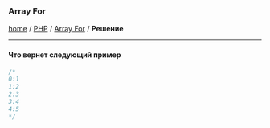 ### Array For
[home][go-home] / [PHP][go-php] / [Array For][go-array-for] / **Решение**

---

#### Что вернет следующий пример

```php
/*
0:1
1:2
2:3
3:4
4:5
*/
```

[go-array-for]: ./index.md
[go-home]: ../../index.md
[go-php]: ../index.md
